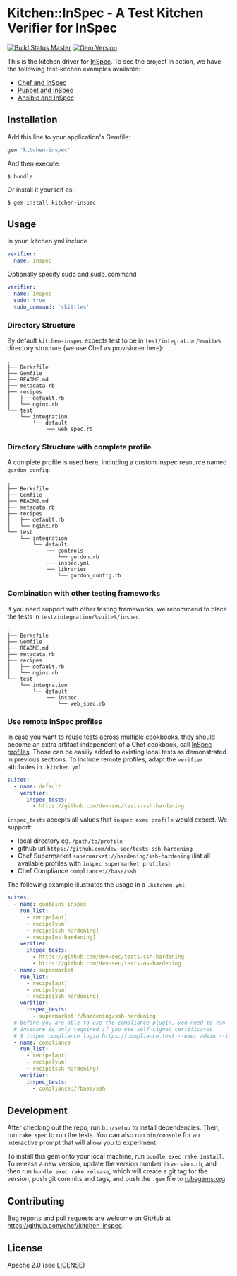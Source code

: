 # Kitchen::InSpec - A Test Kitchen Verifier for InSpec

[![Build Status Master](https://travis-ci.org/chef/kitchen-inspec.svg?branch=master)](https://travis-ci.org/chef/kitchen-inspec) [![Gem Version](https://badge.fury.io/rb/kitchen-inspec.svg)](https://badge.fury.io/rb/kitchen-inspec)

This is the kitchen driver for [InSpec](https://github.com/chef/inspec). To see the project in action, we have the following test-kitchen examples available:

- [Chef and InSpec](https://github.com/chef/inspec/tree/master/examples/kitchen-chef)
- [Puppet and InSpec](https://github.com/chef/inspec/tree/master/examples/kitchen-puppet)
- [Ansible and InSpec](https://github.com/chef/inspec/tree/master/examples/kitchen-ansible)

## Installation

Add this line to your application's Gemfile:

```ruby
gem 'kitchen-inspec'
```

And then execute:

```shell
$ bundle
```

Or install it yourself as:

```shell
$ gem install kitchen-inspec
```

## Usage

In your .kitchen.yml include

```yaml
verifier:
  name: inspec
```

Optionally specify sudo and sudo_command

```yaml
verifier:
  name: inspec
  sudo: true
  sudo_command: 'skittles'
```

### Directory Structure

By default `kitchen-inspec` expects test to be in `test/integration/%suite%` directory structure (we use Chef as provisioner here):

```
.
├── Berksfile
├── Gemfile
├── README.md
├── metadata.rb
├── recipes
│   ├── default.rb
│   └── nginx.rb
└── test
    └── integration
        └── default
            └── web_spec.rb
```

### Directory Structure with complete profile

A complete profile is used here, including a custom inspec resource named `gordon_config`:

```
.
├── Berksfile
├── Gemfile
├── README.md
├── metadata.rb
├── recipes
│   ├── default.rb
│   └── nginx.rb
└── test
    └── integration
        └── default
            ├── controls
            │   └── gordon.rb
            ├── inspec.yml
            └── libraries
                └── gordon_config.rb
```

### Combination with other testing frameworks

If you need support with other testing frameworks, we recommend to place the tests in `test/integration/%suite%/inspec`:

```
.
├── Berksfile
├── Gemfile
├── README.md
├── metadata.rb
├── recipes
│   ├── default.rb
│   └── nginx.rb
└── test
    └── integration
        └── default
            └── inspec
                └── web_spec.rb
```

### Use remote InSpec profiles

In case you want to reuse tests across multiple cookbooks, they should become an extra artifact independent of a Chef cookbook, call [InSpec profiles](https://github.com/chef/inspec/blob/master/docs/profiles.rst). Those can be easiliy added to existing local tests as demonstrated in previous sections. To include remote profiles, adapt the `verifier` attributes in `.kitchen.yml`

```yaml
suites:
  - name: default
    verifier:
      inspec_tests:
        - https://github.com/dev-sec/tests-ssh-hardening
```

`inspec_tests` accepts all values that `inspec exec profile` would expect. We support:

- local directory eg. `/path/to/profile`
- github url `https://github.com/dev-sec/tests-ssh-hardening`
- Chef Supermarket `supermarket://hardening/ssh-hardening` (list all available profiles with `inspec supermarket profiles`)
- Chef Compliance `compliance://base/ssh`

The following example illustrates the usage in a `.kitchen.yml`

```yaml
suites:
  - name: contains_inspec
    run_list:
      - recipe[apt]
      - recipe[yum]
      - recipe[ssh-hardening]
      - recipe[os-hardening]
    verifier:
      inspec_tests:
        - https://github.com/dev-sec/tests-ssh-hardening
        - https://github.com/dev-sec/tests-os-hardening
  - name: supermarket
    run_list:
      - recipe[apt]
      - recipe[yum]
      - recipe[ssh-hardening]
    verifier:
      inspec_tests:
        - supermarket://hardening/ssh-hardening
  # before you are able to use the compliance plugin, you need to run
  # insecure is only required if you use self-signed certificates
  # $ inspec compliance login https://compliance.test --user admin --insecure --token ''
  - name: compliance
    run_list:
      - recipe[apt]
      - recipe[yum]
      - recipe[ssh-hardening]
    verifier:
      inspec_tests:
        - compliance://base/ssh
```

## Development

After checking out the repo, run `bin/setup` to install dependencies. Then, run `rake spec` to run the tests. You can also run `bin/console` for an interactive prompt that will allow you to experiment.

To install this gem onto your local machine, run `bundle exec rake install`. To release a new version, update the version number in `version.rb`, and then run `bundle exec rake release`, which will create a git tag for the version, push git commits and tags, and push the `.gem` file to [rubygems.org](https://rubygems.org).

## Contributing

Bug reports and pull requests are welcome on GitHub at <https://github.com/chef/kitchen-inspec>.

## License

Apache 2.0 (see [LICENSE])

[license]: https://github.com/chef/kitchen-inspec/blob/master/LICENSE
